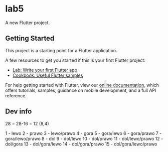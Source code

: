 # lab5

A new Flutter project.

## Getting Started

This project is a starting point for a Flutter application.

A few resources to get you started if this is your first Flutter project:

- [Lab: Write your first Flutter app](https://flutter.dev/docs/get-started/codelab)
- [Cookbook: Useful Flutter samples](https://flutter.dev/docs/cookbook)

For help getting started with Flutter, view our
[online documentation](https://flutter.dev/docs), which offers tutorials,
samples, guidance on mobile development, and a full API reference.

## Dev info

28 = 28-16 = 12 (8,4)

1 - lewo
2 - prawo
3 - lewo/prawo
4 - gora
5 - gora/lewo
6 - gora/prawo
7 - gora/lewo/prawo
8 - dol
9 - dol/lewo
10 - dol/prawo
11 - dol/lewo/prawo
12 - dol/gora
13 - dol/gora/lewo
14 - dol/gora/prawo
15 - dol/gora/lewo/prawo